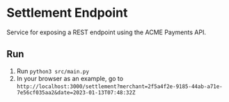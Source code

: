 # Settlement Endpoint
Service for exposing a REST endpoint using the ACME Payments API.


## Run
1. Run `python3 src/main.py`
2. In your browser as an example, go to `http://localhost:3000/settlement?merchant=2f5a4f2e-9185-44ab-a71e-7e56cf035aa2&date=2023-01-13T07:48:32Z`
